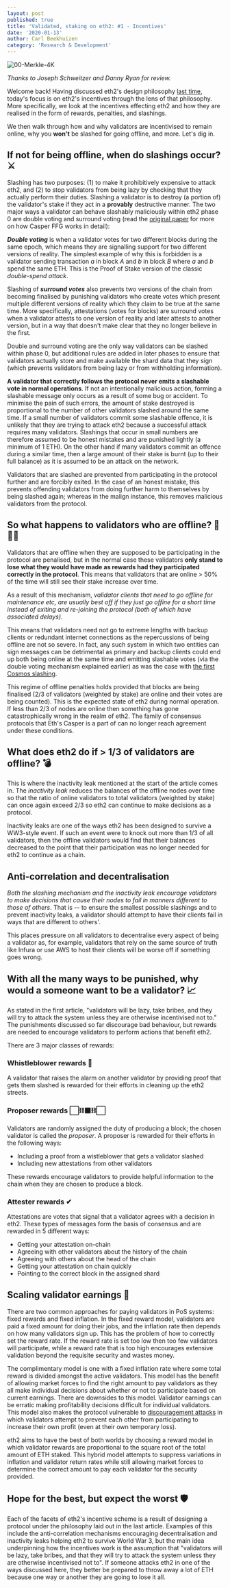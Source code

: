 ```yaml
---
layout: post
published: true
title: 'Validated, staking on eth2: #1 - Incentives'
date: '2020-01-13'
author: Carl Beekhuizen
category: 'Research & Development'
---
```


![00-Merkle-4K](https://blog.ethereum.org/img/2019/11/00-Merkle-4K.png)

*Thanks to Joseph Schweitzer and Danny Ryan for review.*

Welcome back! Having discussed eth2's design philosophy [last time](https://blog.ethereum.org/2019/11/27/Validated-Staking-on-eth2-0/), today's focus is on eth2's incentives through the lens of that philosophy. More specifically, we look at the incentives effecting eth2 and how they are realised in the form of rewards, penalties, and slashings. 

We then walk through how and why validators are incentivised to remain online, why you **won't** be slashed for going offline, and more. Let's dig in.

## If not for being offline, when do slashings occur? ⚔️

Slashing has two purposes: (1) to make it prohibitively expensive to attack eth2, and (2) to stop validators from being lazy by checking that they actually perform their duties. Slashing a validator is to destroy (a portion of) the validator's stake if they act in a **provably** destructive manner. The two major ways a validator can behave slashably maliciously within eth2 phase 0 are double voting and surround voting (read the [original paper](https://arxiv.org/abs/1710.09437) for more on how Casper FFG works in detail):

***Double voting*** is when a validator votes for two different blocks during the same epoch, which means they are signalling support for two different versions of reality. The simplest example of why this is forbidden is a validator sending transaction $a$ in block $A$ and $b$ in block $B$ where $a$ and $b$ spend the same ETH. This is the Proof of Stake version of the classic *double-spend attack*.

Slashing of ***surround votes*** also prevents two versions of the chain from becoming finalised by punishing validators who create votes which present multiple different versions of reality which they claim to be true at the same time. More specifically, attestations (votes for blocks) are surround votes when a validator attests to one version of reality and later attests to another version, but in a way that doesn't make clear that they no longer believe in the first.

Double and surround voting are the only way validators can be slashed within phase 0, but additional rules are added in later phases to ensure that validators actually store and make available the shard data that they sign (which prevents validators from being lazy or from withholding information).

**A validator that correctly follows the protocol never emits a slashable vote in normal operations**. If not an intentionally malicious action, forming a slashable message only occurs as a result of some bug or accident. To minimise the pain of such errors, the amount of stake destroyed is proportional to the number of other validators slashed around the same time. If a small number of validators commit some slashable offence, it is unlikely that they are trying to attack eth2 because a successful attack requires many validators. Slashings that occur in small numbers are therefore assumed to be honest mistakes and are punished lightly (a minimum of 1 ETH). On the other hand if many validators commit an offence during a similar time, then a large amount of their stake is burnt (up to their full balance) as it is assumed to be an attack on the network.

Validators that are slashed are prevented from participating in the protocol further and are forcibly exited. In the case of an honest mistake, this prevents offending validators from doing further harm to themselves by being slashed again; whereas in the malign instance, this removes malicious validators from the protocol.

## So what happens to validators who are offline? 🚫👩‍💻

Validators that are offline when they are supposed to be participating in the protocol are penalised, but in the normal case these validators **only stand to lose what they would have made as rewards had they participated correctly in the protocol**. This means that validators that are online > 50% of the time will still see their stake increase over time.

As a result of this mechanism, *validator clients that need to go offline for maintenance etc, are usually best off if they just go offine for a short time instead of exiting and re-joining the protocol (both of which have associated delays)*. 

This means that validators need not go to extreme lengths with backup clients or redundant internet connections as the repercussions of being offline are not so severe. In fact, any such system in which two entities can sign messages can be detrimental as primary and backup clients could end up both being online at the same time and emitting slashable votes (via the double voting mechanism explained earlier) as was the case with [the first Cosmos slashing](https://twitter.com/zmanian/status/1145072296723275776).

This regime of offline penalties holds provided that blocks are being finalised (2/3 of validators (weighted by stake) are online and their votes are being counted). This is the expected state of eth2 during normal operation. If less than 2/3 of nodes are online then something has gone catastrophically wrong in the realm of eth2. The family of consensus protocols that Eth's Casper is a part of can no longer reach agreement under these conditions.

## What does eth2 do if > 1/3 of validators are offline? 💣

This is where the inactivity leak mentioned at the start of the article comes in. The *inactivity leak* reduces the balances of the offline nodes over time so that the ratio of online validators to total validators (weighted by stake) can once again exceed 2/3 so eth2 can continue to make decisions as a protocol.

Inactivity leaks are one of the ways eth2 has been designed to survive a WW3-style event. If such an event were to knock out more than 1/3 of all validators, then the offline validators would find that their balances decreased to the point that their participation was no longer needed for eth2 to continue as a chain.

## Anti-correlation and decentralisation

*Both the slashing mechanism and the inactivity leak encourage validators to make decisions that cause their nodes to fail in manners different to those of others*. That is -- to ensure the smallest possible slashings and to prevent inactivity leaks, a validator should attempt to have their clients fail in ways that are different to others'.

This places pressure on all validators to decentralise every aspect of being a validator as, for example, validators that rely on the same source of truth like Infura or use AWS to host their clients will be worse off if something goes wrong.

## With all the many ways to be punished, why would a someone want to be a validator? 📈

As stated in the first article, "validators will be lazy, take bribes, and they will try to attack the system unless they are otherwise incentivised not to." The punishments discussed so far discourage bad behaviour, but rewards are needed to encourage validators to perform actions that benefit eth2.

There are 3 major classes of rewards:

### Whistleblower rewards 🚓

A validator that raises the alarm on another validator by providing proof that gets them slashed is rewarded for their efforts in cleaning up the eth2 streets.

### Proposer rewards ⬜️⛓⬛️⛓⬜️

Validators are randomly assigned the duty of producing a block; the chosen validator is called the *proposer*. A proposer is rewarded for their efforts in the following ways:

* Including a proof from a wistleblower that gets a validator slashed
* Including new attestations from other validators

These rewards encourage validators to provide helpful information to the chain when they are chosen to produce a block.

### Attester rewards ✔

Attestations are votes that signal that a validator agrees with a decision in eth2. These types of messages form the basis of consensus and are rewarded in 5 different ways:

* Getting your attestation on-chain
* Agreeing with other validators about the history of the chain
* Agreeing with others about the head of the chain
* Getting your attestation on chain quickly
* Pointing to the correct block in the assigned shard

## Scaling validator earnings 💸

There are two common approaches for paying validators in PoS systems: fixed rewards and fixed inflation. In the fixed reward model, validators are paid a fixed amount for doing their jobs, and the inflation rate then depends on how many validators sign up. This has the problem of how to correctly set the reward rate. If the reward rate is set too low then too few validators will participate, while a reward rate that is too high encourages extensive validation beyond the requisite security and wastes money.

The complimentary model is one with a fixed inflation rate where some total reward is divided amongst the active validators. This model has the benefit of allowing market forces to find the right amount to pay validators as they all make individual decisions about whether or not to participate based on current earnings. There are downsides to this model. Validator earnings can be erratic making profitability decisions difficult for individual validators. This model also makes the protocol vulnerable to [discouragement attacks](https://github.com/ethereum/research/raw/master/papers/discouragement/discouragement.pdf) in which validators attempt to prevent each other from participating to increase their own profit (even at their own temporary loss).

eth2 aims to have the best of both worlds by choosing a reward model in which validator rewards are proportional to the square root of the total amount of ETH staked. This hybrid model attempts to suppress variations in inflation and validator return rates while still allowing market forces to determine the correct amount to pay each validator for the security provided.

## Hope for the best, but expect the worst 🛡️

Each of the facets of eth2's incentive scheme is a result of designing a protocol under the philosophy laid out in the last article. Examples of this include the anti-correlation mechanisms encouraging decentralisation and inactivity leaks helping eth2 to survive World War 3, but the main idea underpinning how the incentives work is the assumption that "validators will be lazy, take bribes, and that they will try to attack the system unless they are otherwise incentivised not to". If someone attacks eth2 in one of the ways discussed here, they better be prepared to throw away a lot of ETH because one way or another they are going to lose it all.


